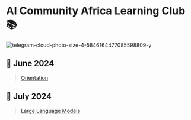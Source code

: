 # AI Community Africa Learning Club 📚
![telegram-cloud-photo-size-4-5846164477085598809-y](https://github.com/user-attachments/assets/3e6c0503-f15f-4ad5-afd9-dfa2af7e0dee)

## 🌟 June 2024
> [Orientation](https://www.canva.com/design/DAGJ_-HnNwE/61YDu-8FonNHY95B4KSRNQ/view?utm_content=DAGJ_-HnNwE&utm_campaign=designshare&utm_medium=link&utm_source=editor)

## 📜 July 2024
> [Large Language Models](https://www.canva.com/design/DAGMC_DI3gg/-nWJTl3Ube_Cv6zerFfDSw/view?utm_content=DAGMC_DI3gg&utm_campaign=designshare&utm_medium=link&utm_source=editor)
